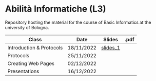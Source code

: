 # Abilità Informatiche (L3)

Repository hosting the material for the course of Basic Informatics at the university of Bologna.

| **Class**                |  **Date**  |                                    **Slides**                                     | **.pdf** |
| ------------------------ | :--------: | :-------------------------------------------------------------------------------: | :------: |
| Introduction & Protocols | 18/11/2022 | [slides_1 ](https://slides.com/andreapoltronieri/abilita_informatiche/fullscreen) |          |
| Protocols                | 25/11/2022 |                                                                                   |          |
| Creating Web Pages       | 02/12/2022 |                                                                                   |          |
| Presentations            | 16/12/2022 |                                                                                   |          |
